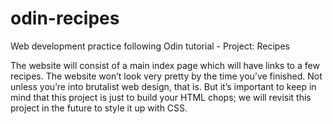 # odin-recipes
Web development practice following Odin tutorial - Project: Recipes

The website will consist of a main index page which will have links to a few recipes. The website won’t look very pretty by the time you’ve finished. Not unless you’re into brutalist web design, that is.
But it’s important to keep in mind that this project is just to build your HTML chops; we will revisit this project in the future to style it up with CSS.